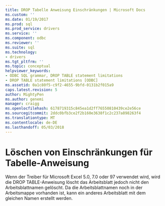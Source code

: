 ```yaml
---
title: DROP Tabelle Anweisung Einschränkungen | Microsoft Docs
ms.custom: ''
ms.date: 01/19/2017
ms.prod: sql
ms.prod_service: drivers
ms.service: ''
ms.component: odbc
ms.reviewer: ''
ms.suite: sql
ms.technology:
- drivers
ms.tgt_pltfrm: ''
ms.topic: conceptual
helpviewer_keywords:
- ODBC SQL grammar, DROP TABLE statement limitations
- DROP TABLE statement limitations [ODBC]
ms.assetid: 0a1c80f5-c9f2-4655-9bfd-0131b2f015a9
caps.latest.revision: 5
author: MightyPen
ms.author: genemi
manager: craigg
ms.openlocfilehash: 6178719315c845ea1d2ff76550810439ce2e56ce
ms.sourcegitcommit: 2ddc0bfb3ce2f2b160e3638f1c2c237a898263f4
ms.translationtype: MT
ms.contentlocale: de-DE
ms.lasthandoff: 05/03/2018
---
```

# <a name="drop-table-statement-limitations"></a>Löschen von Einschränkungen für Tabelle-Anweisung
Wenn der Treiber für Microsoft Excel 5.0, 7.0 oder 97 verwendet wird, wird die DROP TABLE-Anweisung löscht das Arbeitsblatt jedoch nicht den Arbeitsblattnamen gelöscht. Da die Arbeitsblattnamen noch in der Arbeitsmappe vorhanden ist, kann ein anderes Arbeitsblatt mit dem gleichen Namen erstellt werden.
